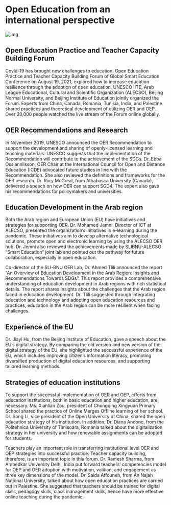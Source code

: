 # Open Education from an international perspective

![img](https://iite.unesco.org/wp-content/uploads/2021/08/OEP-and-Teacher-Capacity-Building-Forum-800x506.jpg#pic_center)

## Open Education Practice and Teacher Capacity Building Forum

Covid-19 has brought new challenges to education. Open Education Practice and Teacher Capacity Building Forum of Global Smart Education Conference on August 19, 2021, explored how to increase education resilience through the adoption of open education. UNESCO IITE, Arab League Educational, Cultural and Scientific Organization (ALECSO), Beijing Normal University, and Beijing Institute of Education jointly organized the Forum. Experts from China, Canada, Romania, Tunisia, India, and Palestine shared practices and theoretical development of utilizing OER and OEP. Over 20,000 people watched the live stream of the Forum online globally.

## OER Recommendations and Research

In November 2019, UNESCO announced the OER Recommendation to support the development and sharing of openly-licensed learning and teaching materials. UNESCO suggests that the implementation of the Recommendation will contribute to the achievement of the SDGs. Dr. Ebba Ossiannilsson, OER Chair at the International Council for Open and Distance Education (ICDE) advocated future studies in line with the Recommendation. She also reviewed the definitions and frameworks for the OER research. Dr. Rory McGreal, from Athabasca University (Canada), delivered a speech on how OER can support SGD4. The expert also gave his recommendations for policymakers and universities.

## Education Development in the Arab region

Both the Arab region and European Union (EU) have initiatives and strategies for supporting OER. Dr. Mohamed Jemni, Director of ICT at ALECSO, presented the organization’s initiatives in e-learning during the pandemic. These initiatives aim to develop alternative technological solutions, promote open and electronic learning by using the ALECSO OER hub. Dr. Jemni also reviewed the achievements made by SLIBNU-ALECSO “Smart Education” joint lab and pointed out the pathway for future collaboration, especially in open education.

Co-director of the SLI-BNU OER Lab, Dr. Ahmed Tlili announced the report “An Overview of Education Development in the Arab Region: Insights and Recommendations Towards SDGs”. This report provides a comprehensive understanding of education development in Arab regions with rich statistical details. The report shares insights about the challenges that the Arab region faced in education development. Dr. Tlili suggested through integrating education and technology and adopting open education resources and practices, education in the Arab region can be more resilient when facing challenges.

## Experience of the EU

Dr. Jiayi Hu, from the Beijing Institute of Education, gave a speech about the EU’s digital strategy. By comparing the old version and new version of the digital strategy of the EU, she highlighted the successful experience of the EU, which includes improving citizen’s information literacy, promoting diversified production of digital education resources, and supporting tailored learning methods.

## Strategies of education institutions

To support the successful implementation of OER and OEP, efforts from education institutions, both in basic education and higher education, are necessary. Ms. Xianlian Zou, president of Chongqing Xingyuan Primary School shared the practice of Online Merges Offline learning of her school.  Dr. Song Li, vice president of the Open University of China, shared the open education strategy of his institution. In addition, Dr. Diana Andone, from the Politehnica University of Timisoara, Romania talked about the digitalization strategy in her university and how renewable assignments can be adopted for students.

Teachers play an important role in transferring institutional level OER and OEP strategies into successful practice. Teacher capacity building, therefore, is an important topic in this forum. Dr. Ramesh Sharma, from Ambedkar University Delhi, India put forward teachers’ competencies model for OEP and OER adoption with motivation, volition, and engagement as three key dimensions of the model. Dr. Saida Affouneh, from An Najah National University, talked about how open education practices are carried out in Palestine. She suggested that teachers should be trained for digital skills, pedagogy skills, class management skills, hence have more effective online teaching during the pandemic.